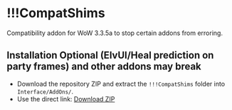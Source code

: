 # !!!CompatShims

Compatibility addon for WoW 3.3.5a to stop certain addons from erroring.

## Installation Optional (ElvUI/Heal prediction on party frames) and other addons may break
- Download the repository ZIP and extract the `!!!CompatShims` folder into `Interface/AddOns/`.
- Use the direct link: [Download ZIP](https://github.com/thierbig/CompatShims-3.3.5/archive/refs/heads/main.zip)
